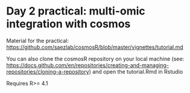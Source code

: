 # Day 2 practical: multi-omic integration with cosmos

Material for the practical: https://github.com/saezlab/cosmosR/blob/master/vignettes/tutorial.md

You can also clone the cosmosR repository on your local machine (see: https://docs.github.com/en/repositories/creating-and-managing-repositories/cloning-a-repository) and open the tutorial.Rmd in Rstudio

Requires R>= 4.1